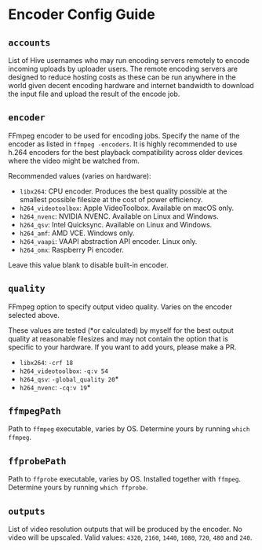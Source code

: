 # Encoder Config Guide

## `accounts`

List of Hive usernames who may run encoding servers remotely to encode incoming uploads by uploader users. The remote encoding servers are designed to reduce hosting costs as these can be run anywhere in the world given decent encoding hardware and internet bandwidth to download the input file and upload the result of the encode job.

## `encoder`

FFmpeg encoder to be used for encoding jobs. Specify the name of the encoder as listed in `ffmpeg -encoders`. It is highly recommended to use h.264 encoders for the best playback compatibility across older devices where the video might be watched from.

Recommended values (varies on hardware):
* `libx264`: CPU encoder. Produces the best quality possible at the smallest possible filesize at the cost of power efficiency.
* `h264_videotoolbox`: Apple VideoToolbox. Available on macOS only.
* `h264_nvenc`: NVIDIA NVENC. Available on Linux and Windows.
* `h264_qsv`: Intel Quicksync. Available on Linux and Windows.
* `h264_amf`: AMD VCE. Windows only.
* `h264_vaapi`: VAAPI abstraction API encoder. Linux only.
* `h264_omx`: Raspberry Pi encoder.

Leave this value blank to disable built-in encoder.

## `quality`

FFmpeg option to specify output video quality. Varies on the encoder selected above.

These values are tested (*or calculated) by myself for the best output quality at reasonable filesizes and may not contain the option that is specific to your hardware. If you want to add yours, please make a PR.

* `libx264`: `-crf 18`
* `h264_videotoolbox`: `-q:v 54`
* `h264_qsv`: `-global_quality 20`*
* `h264_nvenc`: `-cq:v 19`*

## `ffmpegPath`

Path to `ffmpeg` executable, varies by OS. Determine yours by running `which ffmpeg`.

## `ffprobePath`

Path to `ffprobe` executable, varies by OS. Installed together with `ffmpeg`. Determine yours by running `which ffprobe`.

## `outputs`

List of video resolution outputs that will be produced by the encoder. No video will be upscaled. Valid values: `4320`, `2160`, `1440`, `1080`, `720`, `480` and `240`.